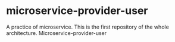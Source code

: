 # microservice-provider-user
A practice of microservice. This is the first repository of the whole architecture. Microservice-provider-user
